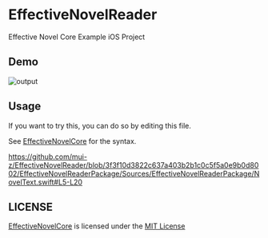 # EffectiveNovelReader

Effective Novel Core Example iOS Project

## Demo

![output](https://user-images.githubusercontent.com/93278577/194829882-b15ff311-cc4d-4ffc-ba45-ff846183685c.gif)

## Usage

If you want to try this, you can do so by editing this file.  

See [EffectiveNovelCore](https://github.com/mui-z/EffectiveNovelCore) for the syntax. 

https://github.com/mui-z/EffectiveNovelReader/blob/3f3f10d3822c637a403b2b1c0c5f5a0e9b0d8002/EffectiveNovelReaderPackage/Sources/EffectiveNovelReaderPackage/NovelText.swift#L5-L20

## LICENSE

[EffectiveNovelCore](https://github.com/mui-z/EffectiveNovelCore) is licensed under the [MIT License](LICENSE)
